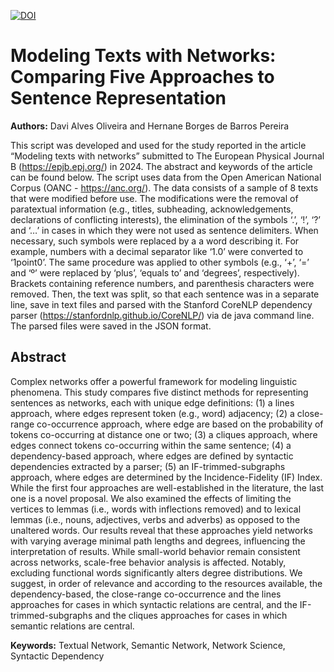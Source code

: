 [![DOI](https://zenodo.org/badge/779033806.svg)](https://zenodo.org/doi/10.5281/zenodo.10892528)

# Modeling Texts with Networks: Comparing Five Approaches to Sentence Representation

**Authors:** Davi Alves Oliveira and Hernane Borges de Barros Pereira

This script was developed and used for the study reported in the article
“Modeling texts with networks” submitted to The European Physical Journal B
(https://epjb.epj.org/) in 2024. The abstract and keywords of the article can
be found below. The script uses data from the Open American National Corpus
(OANC - https://anc.org/). The data consists of a sample of 8 texts that were
modified before use. The modifications were the removal of paratextual
information (e.g., titles, subheading, acknowledgements, declarations of
conflicting interests), the elimination of the symbols ‘.’, ‘!’, ‘?’ and ‘…’
in cases in which they were not used as sentence delimiters. When necessary,
such symbols were replaced by a a word describing it. For example, numbers
with a decimal separator like ‘1.0’ were converted to ‘1point0’. The same
procedure was applied to other symbols (e.g., ‘+’, ‘=’ and ‘º’ were replaced by
‘plus’, ‘equals to’ and ‘degrees’, respectively). Brackets containing
reference numbers, and parenthesis characters were removed. Then, the text was
split, so that each sentence was in a separate line, save in text files and
parsed with the Stanford CoreNLP dependency parser 
(https://stanfordnlp.github.io/CoreNLP/) via de java command line. The parsed 
files were saved in the JSON format.


## Abstract
Complex networks offer a powerful framework for modeling linguistic phenomena. 
This study compares five distinct methods for representing sentences as 
networks, each with unique edge definitions: (1) a lines approach, where edges 
represent token (e.g., word) adjacency; (2) a close-range co-occurrence 
approach, where edge are based on the probability of tokens co-occurring at 
distance one or two; (3) a cliques approach, where edges connect tokens 
co-occurring within the same sentence; (4) a dependency-based approach, where 
edges are defined by syntactic dependencies extracted by a parser; (5) an 
IF-trimmed-subgraphs approach, where edges are determined by the 
Incidence-Fidelity (IF) Index. While the first four approaches are 
well-established in the literature, the last one is a novel proposal. We also 
examined the effects of limiting the vertices to lemmas (i.e., words with 
inflections removed) and to lexical lemmas (i.e., nouns, adjectives, verbs and 
adverbs) as opposed to the unaltered words. Our results reveal that these 
approaches yield networks with varying average minimal path lengths and 
degrees, influencing the interpretation of results. While small-world behavior 
remain consistent across networks, scale-free behavior analysis is affected. 
Notably, excluding functional words significantly alters degree distributions. 
We suggest, in order of relevance and according to the resources available, 
the dependency-based, the close-range co-occurrence and the lines approaches 
for cases in which syntactic relations are central, and the 
IF-trimmed-subgraphs and the cliques approaches for cases in which semantic 
relations are central.

**Keywords:** Textual Network, Semantic Network, Network Science, Syntactic 
Dependency

